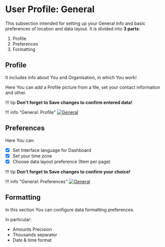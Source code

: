 # User Profile: General


This subsection intended  for setting up your General info and basic preferences of location and data layout.
It is divided into **3 parts**:

1. Profile
2. Preferences
3. Formatting


## Profile
It includes info about You and Organisation, in which You work! 

Here You can add a Profile picture from a file, set  your contact information and other.

!!! tip
    **Don't forget to Save changes to confirm entered data!**

!!! info "General: Profile"
    [![General](../images/general1.png)](../images/general1.png)


## Preferences

Here You can:

- [x] Set Interface language for Dashboard 
- [x] Set your time zone
- [x] Choose data layout preference (Item per page)

!!! tip
    **Don't forget to Save changes to confirm your choice!**

!!! info "General: Preferences"
    [![General](../images/general2.png)](../images/general2.png)

## Formatting

In this section You can configure data formatting preferences. 

In particular:

- Amounts Precision
- Thousands separator
- Date & time format